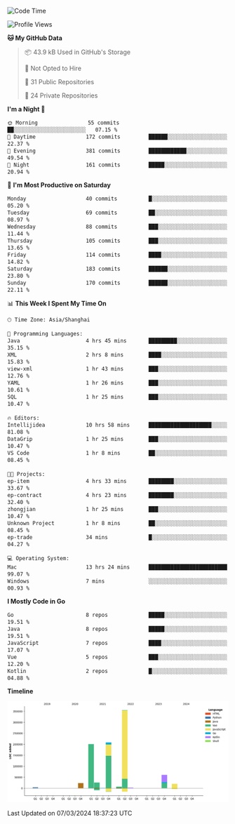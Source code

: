 <!--START_SECTION:waka-->
![Code Time](http://img.shields.io/badge/Code%20Time-2%2C297%20hrs%205%20mins-blue)

![Profile Views](http://img.shields.io/badge/Profile%20Views-0-blue)

**🐱 My GitHub Data** 

> 📦 43.9 kB Used in GitHub's Storage 
 > 
> 🚫 Not Opted to Hire
 > 
> 📜 31 Public Repositories 
 > 
> 🔑 24 Private Repositories 
 > 
**I'm a Night 🦉** 

```text
🌞 Morning                55 commits          ██░░░░░░░░░░░░░░░░░░░░░░░   07.15 % 
🌆 Daytime                172 commits         ██████░░░░░░░░░░░░░░░░░░░   22.37 % 
🌃 Evening                381 commits         ████████████░░░░░░░░░░░░░   49.54 % 
🌙 Night                  161 commits         █████░░░░░░░░░░░░░░░░░░░░   20.94 % 
```
📅 **I'm Most Productive on Saturday** 

```text
Monday                   40 commits          █░░░░░░░░░░░░░░░░░░░░░░░░   05.20 % 
Tuesday                  69 commits          ██░░░░░░░░░░░░░░░░░░░░░░░   08.97 % 
Wednesday                88 commits          ███░░░░░░░░░░░░░░░░░░░░░░   11.44 % 
Thursday                 105 commits         ███░░░░░░░░░░░░░░░░░░░░░░   13.65 % 
Friday                   114 commits         ████░░░░░░░░░░░░░░░░░░░░░   14.82 % 
Saturday                 183 commits         ██████░░░░░░░░░░░░░░░░░░░   23.80 % 
Sunday                   170 commits         ██████░░░░░░░░░░░░░░░░░░░   22.11 % 
```


📊 **This Week I Spent My Time On** 

```text
🕑︎ Time Zone: Asia/Shanghai

💬 Programming Languages: 
Java                     4 hrs 45 mins       █████████░░░░░░░░░░░░░░░░   35.15 % 
XML                      2 hrs 8 mins        ████░░░░░░░░░░░░░░░░░░░░░   15.83 % 
view-xml                 1 hr 43 mins        ███░░░░░░░░░░░░░░░░░░░░░░   12.76 % 
YAML                     1 hr 26 mins        ███░░░░░░░░░░░░░░░░░░░░░░   10.61 % 
SQL                      1 hr 25 mins        ███░░░░░░░░░░░░░░░░░░░░░░   10.47 % 

🔥 Editors: 
Intellijidea             10 hrs 58 mins      ████████████████████░░░░░   81.08 % 
DataGrip                 1 hr 25 mins        ███░░░░░░░░░░░░░░░░░░░░░░   10.47 % 
VS Code                  1 hr 8 mins         ██░░░░░░░░░░░░░░░░░░░░░░░   08.45 % 

🐱‍💻 Projects: 
ep-item                  4 hrs 33 mins       ████████░░░░░░░░░░░░░░░░░   33.67 % 
ep-contract              4 hrs 23 mins       ████████░░░░░░░░░░░░░░░░░   32.40 % 
zhongjian                1 hr 25 mins        ███░░░░░░░░░░░░░░░░░░░░░░   10.47 % 
Unknown Project          1 hr 8 mins         ██░░░░░░░░░░░░░░░░░░░░░░░   08.45 % 
ep-trade                 34 mins             █░░░░░░░░░░░░░░░░░░░░░░░░   04.27 % 

💻 Operating System: 
Mac                      13 hrs 24 mins      █████████████████████████   99.07 % 
Windows                  7 mins              ░░░░░░░░░░░░░░░░░░░░░░░░░   00.93 % 
```

**I Mostly Code in Go** 

```text
Go                       8 repos             █████░░░░░░░░░░░░░░░░░░░░   19.51 % 
Java                     8 repos             █████░░░░░░░░░░░░░░░░░░░░   19.51 % 
JavaScript               7 repos             ████░░░░░░░░░░░░░░░░░░░░░   17.07 % 
Vue                      5 repos             ███░░░░░░░░░░░░░░░░░░░░░░   12.20 % 
Kotlin                   2 repos             █░░░░░░░░░░░░░░░░░░░░░░░░   04.88 % 
```



**Timeline**

![Lines of Code chart](https://raw.githubusercontent.com/youtiaoguagua/youtiaoguagua/master/assets/bar_graph.png)


 Last Updated on 07/03/2024 18:37:23 UTC
<!--END_SECTION:waka-->